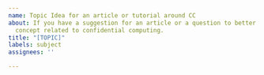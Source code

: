 ```yaml
---
name: Topic Idea for an article or tutorial around CC
about: If you have a suggestion for an article or a question to better understand
  concept related to confidential computing.
title: "[TOPIC]"
labels: subject
assignees: ''

---
```



